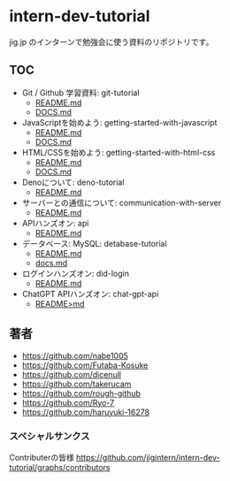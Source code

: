 # intern-dev-tutorial

jig.jp のインターンで勉強会に使う資料のリポジトリです。

## TOC

- Git / Github 学習資料: git-tutorial
  - [README.md](./git-tutorial/README.md)
  - [DOCS.md](./git-tutorial/docs.md)
- JavaScriptを始めよう: getting-started-with-javascript
  - [README.md](./getting-started-with-javascript/README.md)
  - [DOCS.md](./getting-started-with-javascript/DOCS.md)
- HTML/CSSを始めよう: getting-started-with-html-css
  - [README.md](./getting-started-with-html-css/README.md)
  - [DOCS.md](./getting-started-with-html-css/DOCS.md)
- Denoについて: deno-tutorial
  - [README.md](./deno-tutorial/README.md)
- サーバーとの通信について: communication-with-server
  - [README.md](./communication-with-server/README.md)
- APIハンズオン: api
  - [README.md](./api/README.md)
- データベース: MySQL: detabase-tutorial
  - [README.md](./database-tutorial/README.md)
  - [docs.md](./database-tutorial/docs.md)
- ログインハンズオン: did-login
  - [README.md](./did-login/README.md)
- ChatGPT APIハンズオン: chat-gpt-api
  - [README>md](./chat-gpt-api/README.md)

## 著者

- <https://github.com/nabe1005>
- <https://github.com/Futaba-Kosuke>
- <https://github.com/dicenull>
- <https://github.com/takerucam>
- <https://github.com/rough-github>
- <https://github.com/Ryo-7>
- <https://github.com/haruyuki-16278>

### スペシャルサンクス

Contributerの皆様 <https://github.com/jigintern/intern-dev-tutorial/graphs/contributors>
